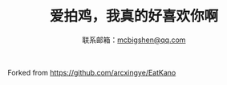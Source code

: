 <h1 align="center">爱拍鸡，我真的好喜欢你啊</h1>

<div align="center">
  
  联系邮箱：mcbigshen@qq.com
  
</div>

<br><br>
Forked from https://github.com/arcxingye/EatKano

